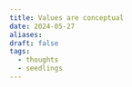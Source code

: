 ```yaml
---
title: Values are conceptual
date: 2024-05-27
aliases: 
draft: false
tags:
  - thoughts
  - seedlings
---
```



